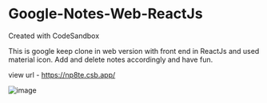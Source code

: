 # Google-Notes-Web-ReactJs
Created with CodeSandbox

This is google keep clone in web version with front end in ReactJs and used material icon.
Add and delete notes accordingly and have fun.

view url - https://np8te.csb.app/

![image](https://user-images.githubusercontent.com/82470912/124888723-5ba36e80-dfa4-11eb-9a4a-ea4d52771b20.png)
